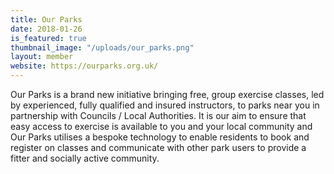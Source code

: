 ```yaml
---
title: Our Parks
date: 2018-01-26 
is_featured: true
thumbnail_image: "/uploads/our_parks.png"
layout: member
website: https://ourparks.org.uk/
---
```


Our Parks is a brand new initiative bringing free, group exercise classes, led by experienced, fully qualified and insured instructors, to parks near you in partnership with Councils / Local Authorities. It is our aim to ensure that easy access to exercise is available to you and your local community and Our Parks utilises a bespoke technology to enable residents to book and register on classes and communicate with other park users to provide a fitter and socially active community.